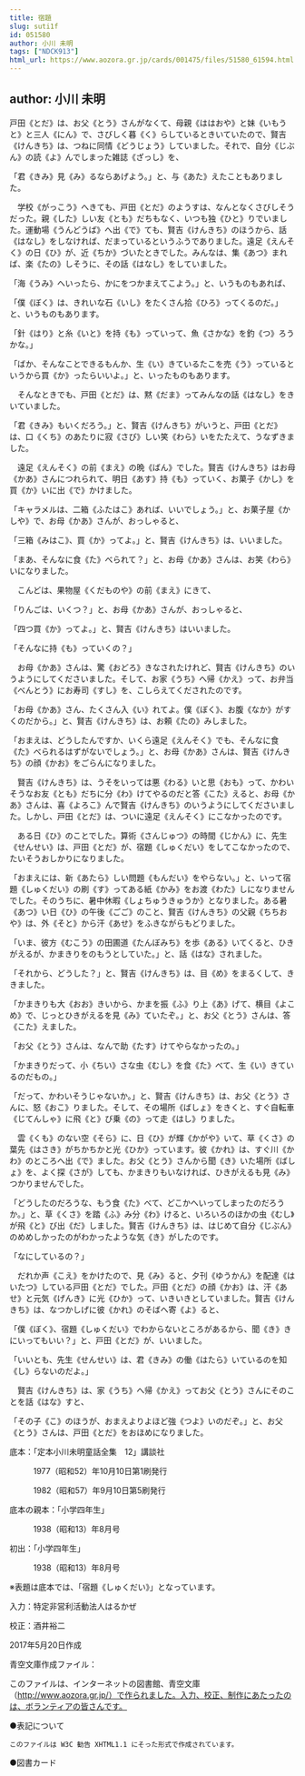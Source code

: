 ```yaml
---
title: 宿題
slug: suti1f
id: 051580
author: 小川 未明
tags: ["NDCK913"]
html_url: https://www.aozora.gr.jp/cards/001475/files/51580_61594.html
---
```


## author: 小川 未明

戸田《とだ》は、お父《とう》さんがなくて、母親《ははおや》と妹《いもうと》と三人《にん》で、さびしく暮《く》らしているときいていたので、賢吉《けんきち》は、つねに同情《どうじょう》していました。それで、自分《じぶん》の読《よ》んでしまった雑誌《ざっし》を、

「君《きみ》見《み》るならあげよう。」と、与《あた》えたこともありました。

　学校《がっこう》へきても、戸田《とだ》のようすは、なんとなくさびしそうだった。親《した》しい友《とも》だちもなく、いつも独《ひと》りでいました。運動場《うんどうば》へ出《で》ても、賢吉《けんきち》のほうから、話《はなし》をしなければ、だまっているというふうでありました。遠足《えんそく》の日《ひ》が、近《ちか》づいたときでした。みんなは、集《あつ》まれば、楽《たの》しそうに、その話《はなし》をしていました。

「海《うみ》へいったら、かにをつかまえてこよう。」と、いうものもあれば、

「僕《ぼく》は、きれいな石《いし》をたくさん拾《ひろ》ってくるのだ。」と、いうものもあります。

「針《はり》と糸《いと》を持《も》っていって、魚《さかな》を釣《つ》ろうかな。」

「ばか、そんなことできるもんか、生《い》きているたこを売《う》っているというから買《か》ったらいいよ。」と、いったものもあります。

　そんなときでも、戸田《とだ》は、黙《だま》ってみんなの話《はなし》をきいていました。

「君《きみ》もいくだろう。」と、賢吉《けんきち》がいうと、戸田《とだ》は、口《くち》のあたりに寂《さび》しい笑《わら》いをたたえて、うなずきました。

　遠足《えんそく》の前《まえ》の晩《ばん》でした。賢吉《けんきち》はお母《かあ》さんにつれられて、明日《あす》持《も》っていく、お菓子《かし》を買《か》いに出《で》かけました。

「キャラメルは、二箱《ふたはこ》あれば、いいでしょう。」と、お菓子屋《かしや》で、お母《かあ》さんが、おっしゃると、

「三箱《みはこ》、買《か》ってよ。」と、賢吉《けんきち》は、いいました。

「まあ、そんなに食《た》べられて？」と、お母《かあ》さんは、お笑《わら》いになりました。

　こんどは、果物屋《くだものや》の前《まえ》にきて、

「りんごは、いくつ？」と、お母《かあ》さんが、おっしゃると、

「四つ買《か》ってよ。」と、賢吉《けんきち》はいいました。

「そんなに持《も》っていくの？」

　お母《かあ》さんは、驚《おどろ》きなされたけれど、賢吉《けんきち》のいうようにしてくださいました。そして、お家《うち》へ帰《かえ》って、お弁当《べんとう》にお寿司《すし》を、こしらえてくだされたのです。

「お母《かあ》さん、たくさん入《い》れてよ。僕《ぼく》、お腹《なか》がすくのだから。」と、賢吉《けんきち》は、お頼《たの》みしました。

「おまえは、どうしたんですか、いくら遠足《えんそく》でも、そんなに食《た》べられるはずがないでしょう。」と、お母《かあ》さんは、賢吉《けんきち》の顔《かお》をごらんになりました。

　賢吉《けんきち》は、うそをいっては悪《わる》いと思《おも》って、かわいそうなお友《とも》だちに分《わ》けてやるのだと答《こた》えると、お母《かあ》さんは、喜《よろこ》んで賢吉《けんきち》のいうようにしてくださいました。しかし、戸田《とだ》は、ついに遠足《えんそく》にこなかったのです。

　ある日《ひ》のことでした。算術《さんじゅつ》の時間《じかん》に、先生《せんせい》は、戸田《とだ》が、宿題《しゅくだい》をしてこなかったので、たいそうおしかりになりました。

「おまえには、新《あたら》しい問題《もんだい》をやらない。」と、いって宿題《しゅくだい》の刷《す》ってある紙《かみ》をお渡《わた》しになりませんでした。そのうちに、暑中休暇《しょちゅうきゅうか》となりました。ある暑《あつ》い日《ひ》の午後《ごご》のこと、賢吉《けんきち》の父親《ちちおや》は、外《そと》から汗《あせ》をふきながらもどりました。

「いま、彼方《むこう》の田圃道《たんぼみち》を歩《ある》いてくると、ひきがえるが、かまきりをのもうとしていた。」と、話《はな》されました。

「それから、どうした？」と、賢吉《けんきち》は、目《め》をまるくして、ききました。

「かまきりも大《おお》きいから、かまを振《ふ》り上《あ》げて、横目《よこめ》で、じっとひきがえるを見《み》ていたぞ。」と、お父《とう》さんは、答《こた》えました。

「お父《とう》さんは、なんで助《たす》けてやらなかったの。」

「かまきりだって、小《ちい》さな虫《むし》を食《た》べて、生《い》きているのだもの。」

「だって、かわいそうじゃないか。」と、賢吉《けんきち》は、お父《とう》さんに、怒《おこ》りました。そして、その場所《ばしょ》をきくと、すぐ自転車《じてんしゃ》に飛《と》び乗《の》って走《はし》りました。

　雲《くも》のない空《そら》に、日《ひ》が輝《かがや》いて、草《くさ》の葉先《はさき》がちかちかと光《ひか》っています。彼《かれ》は、すぐ川《かわ》のところへ出《で》ました。お父《とう》さんから聞《き》いた場所《ばしょ》を、よく探《さが》しても、かまきりもいなければ、ひきがえるも見《み》つかりませんでした。

「どうしたのだろうな、もう食《た》べて、どこかへいってしまったのだろうか。」と、草《くさ》を踏《ふ》み分《わ》けると、いろいろのほかの虫《むし》が飛《と》び出《だ》しました。賢吉《けんきち》は、はじめて自分《じぶん》のめめしかったのがわかったような気《き》がしたのです。

「なにしているの？」

　だれか声《こえ》をかけたので、見《み》ると、夕刊《ゆうかん》を配達《はいたつ》している戸田《とだ》でした。戸田《とだ》の顔《かお》は、汗《あせ》と元気《げんき》に光《ひか》って、いきいきとしていました。賢吉《けんきち》は、なつかしげに彼《かれ》のそばへ寄《よ》ると、

「僕《ぼく》、宿題《しゅくだい》でわからないところがあるから、聞《き》きにいってもいい？」と、戸田《とだ》が、いいました。

「いいとも、先生《せんせい》は、君《きみ》の働《はたら》いているのを知《し》らないのだよ。」

　賢吉《けんきち》は、家《うち》へ帰《かえ》ってお父《とう》さんにそのことを話《はな》すと、

「その子《こ》のほうが、おまえよりよほど強《つよ》いのだぞ。」と、お父《とう》さんは、戸田《とだ》をおほめになりました。













底本：「定本小川未明童話全集　12」講談社

　　　1977（昭和52）年10月10日第1刷発行

　　　1982（昭和57）年9月10日第5刷発行

底本の親本：「小学四年生」

　　　1938（昭和13）年8月号

初出：「小学四年生」

　　　1938（昭和13）年8月号

※表題は底本では、「宿題《しゅくだい》」となっています。

入力：特定非営利活動法人はるかぜ

校正：酒井裕二

2017年5月20日作成

青空文庫作成ファイル：

このファイルは、インターネットの図書館、青空文庫（http://www.aozora.gr.jp/）で作られました。入力、校正、制作にあたったのは、ボランティアの皆さんです。











●表記について


	このファイルは W3C 勧告 XHTML1.1 にそった形式で作成されています。







●図書カード